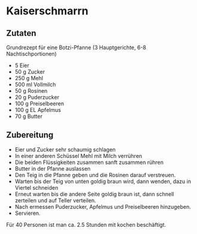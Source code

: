 # Kaiserschmarrn

## Zutaten

Grundrezept für eine Botzi-Pfanne (3 Hauptgerichte, 6-8 Nachtischportionen)

* 5 Eier
* 50 g Zucker
* 250 g Mehl
* 500 ml Vollmilch
* 50 g Rosinen
* 20 g Puderzucker
* 100 g Preiselbeeren
* 100 g EL Apfelmus
* 70 g Butter

## Zubereitung

* Eier und Zucker sehr schaumig schlagen
* In einer anderen Schüssel Mehl mit Milch verrühren
* Die beiden Flüssigkeiten zusammen sanft zusammen rühren
* Butter in der Pfanne auslassen
* Den Teig in die Pfanne geben und die Rosinen darauf verstreuen.
* Warten bis der Teig von unten goldig braun wird, dann wenden, dazu in Viertel schneiden
* Erneut warten bis die andere Seite goldig braun ist, dann schnell zerteilen und auf Teller verteilen.
* Nach ermessen Puderzucker, Apfelmus und Preiselbeeren hinzugeben.
* Servieren.

Für 40 Personen ist man ca. 2.5 Stunden mit kochen beschäftigt.
